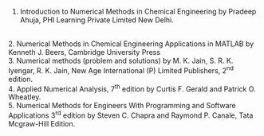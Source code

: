 
1. Introduction to Numerical Methods in Chemical Engineering by Pradeep Ahuja, PHI Learning Private Limited New Delhi.
<br>
2. Numerical Methods in Chemical Engineering Applications in MATLAB by Kenneth J. Beers, Cambridge University Press
<br>
3. Numerical methods (problem and solutions) by M. K. Jain, S. R. K. Iyengar, R. K. Jain, New Age International (P) Limited Publishers, 2<sup>nd</sup> edition.
<br>
4. Applied Numerical Analysis, 7<sup>th</sup> edition by  Curtis F. Gerald and Patrick O. Wheatley.
<br>
5. Numerical Methods for Engineers With Programming and Software Applications 3<sup>rd</sup> edition by Steven C. Chapra and Raymond P. Canale, Tata Mcgraw-Hill Edition.